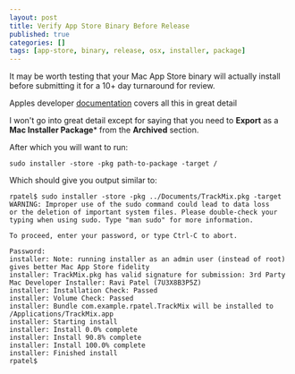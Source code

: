 ```yaml
---
layout: post
title: Verify App Store Binary Before Release
published: true
categories: []
tags: [app-store, binary, release, osx, installer, package]
---
```


It may be worth testing that your Mac App Store binary will actually install before submitting it for a 10+ day turnaround for review.

Apples developer [documentation](https://developer.apple.com/library/mac/documentation/IDEs/Conceptual/AppDistributionGuide/SubmittingYourApp/SubmittingYourApp.html) covers all this in great detail

I won't go into great detail except for saying that you need to **Export** as a **Mac Installer Package*** from the **Archived** section.

After which you will want to run:

	sudo installer -store -pkg path-to-package -target /

Which should give you output similar to:

	rpatel$ sudo installer -store -pkg ../Documents/TrackMix.pkg -target
	WARNING: Improper use of the sudo command could lead to data loss
	or the deletion of important system files. Please double-check your
	typing when using sudo. Type "man sudo" for more information.

	To proceed, enter your password, or type Ctrl-C to abort.

	Password:
	installer: Note: running installer as an admin user (instead of root) gives better Mac App Store fidelity
	installer: TrackMix.pkg has valid signature for submission: 3rd Party Mac Developer Installer: Ravi Patel (7U3X8B3P5Z)
	installer: Installation Check: Passed
	installer: Volume Check: Passed
	installer: Bundle com.example.rpatel.TrackMix will be installed to /Applications/TrackMix.app
	installer: Starting install
	installer: Install 0.0% complete
	installer: Install 90.8% complete
	installer: Install 100.0% complete
	installer: Finished install
	rpatel$